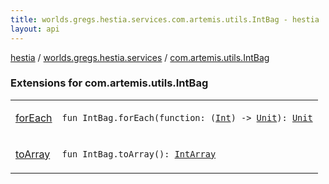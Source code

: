 ```yaml
---
title: worlds.gregs.hestia.services.com.artemis.utils.IntBag - hestia
layout: api
---
```


<div class='api-docs-breadcrumbs'><a href="../../index.html">hestia</a> / <a href="../index.html">worlds.gregs.hestia.services</a> / <a href="./index.html">com.artemis.utils.IntBag</a></div>

### Extensions for com.artemis.utils.IntBag

<table class="api-docs-table">
<tbody>
<tr>
<td markdown="1">

<a href="for-each.html">forEach</a>


</td>
<td markdown="1">
<div class="signature"><code><span class="keyword">fun </span><span class="identifier">IntBag</span><span class="symbol">.</span><span class="identifier">forEach</span><span class="symbol">(</span><span class="parameterName" id="worlds.gregs.hestia.services$forEach(com.artemis.utils.IntBag, kotlin.Function1((kotlin.Int, kotlin.Unit)))/function">function</span><span class="symbol">:</span>&nbsp;<span class="symbol">(</span><a href="https://kotlinlang.org/api/latest/jvm/stdlib/kotlin/-int/index.html"><span class="identifier">Int</span></a><span class="symbol">)</span>&nbsp;<span class="symbol">-&gt;</span>&nbsp;<a href="https://kotlinlang.org/api/latest/jvm/stdlib/kotlin/-unit/index.html"><span class="identifier">Unit</span></a><span class="symbol">)</span><span class="symbol">: </span><a href="https://kotlinlang.org/api/latest/jvm/stdlib/kotlin/-unit/index.html"><span class="identifier">Unit</span></a></code></div>

</td>
</tr>
<tr>
<td markdown="1">

<a href="to-array.html">toArray</a>


</td>
<td markdown="1">
<div class="signature"><code><span class="keyword">fun </span><span class="identifier">IntBag</span><span class="symbol">.</span><span class="identifier">toArray</span><span class="symbol">(</span><span class="symbol">)</span><span class="symbol">: </span><a href="https://kotlinlang.org/api/latest/jvm/stdlib/kotlin/-int-array/index.html"><span class="identifier">IntArray</span></a></code></div>

</td>
</tr>
</tbody>
</table>
